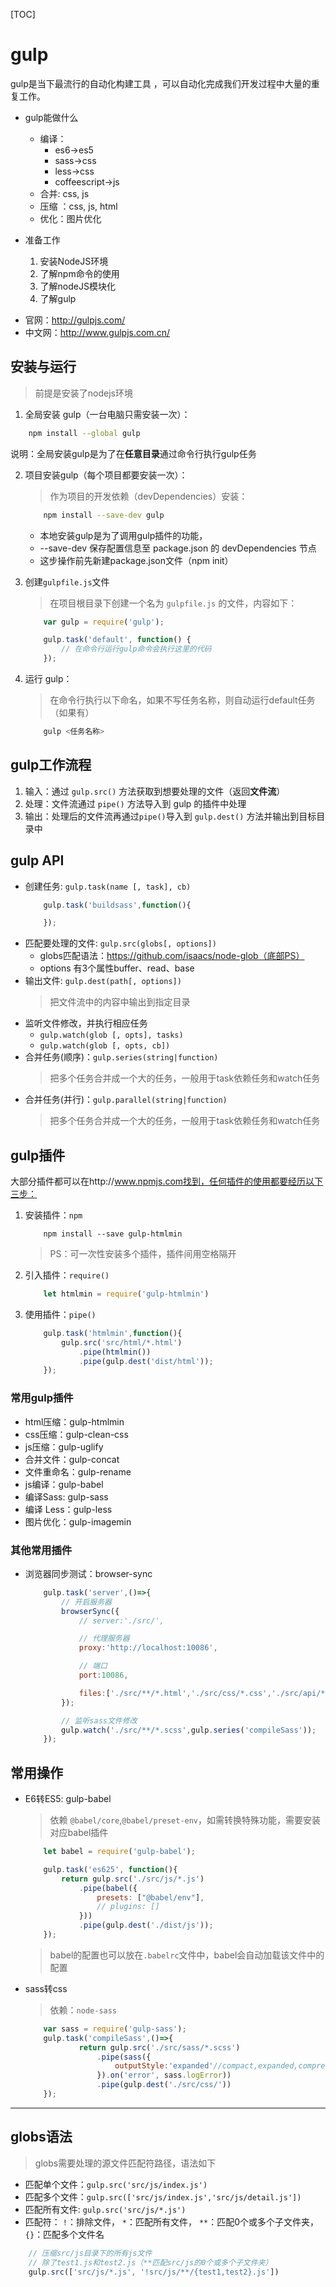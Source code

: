 [TOC]

# gulp
gulp是当下最流行的自动化构建工具 ，可以自动化完成我们开发过程中大量的重复工作。

* gulp能做什么
    * 编译：
        * es6->es5
        * sass->css
        * less->css
        * coffeescript->js
    * 合并: css, js
    * 压缩 ：css, js, html
    * 优化：图片优化

* 准备工作
    1. 安装NodeJS环境
    2. 了解npm命令的使用
    3. 了解nodeJS模块化
    3. 了解gulp

>
* 官网：http://gulpjs.com/
* 中文网：http://www.gulpjs.com.cn/

## 安装与运行
>前提是安装了nodejs环境

1. 全局安装 gulp（一台电脑只需安装一次）：
```bash
    npm install --global gulp
```
说明：全局安装gulp是为了在**任意目录**通过命令行执行gulp任务

2. 项目安装gulp（每个项目都要安装一次）：
    > 作为项目的开发依赖（devDependencies）安装：
    ```bash
        npm install --save-dev gulp
    ```
    - 本地安装gulp是为了调用gulp插件的功能，
    - --save-dev 保存配置信息至 package.json 的 devDependencies 节点
    - 这步操作前先新建package.json文件（npm init）

3. 创建`gulpfile.js`文件
    > 在项目根目录下创建一个名为 `gulpfile.js` 的文件，内容如下：
    ```js
        var gulp = require('gulp');

        gulp.task('default', function() {
            // 在命令行运行gulp命令会执行这里的代码
        });
    ```

4. 运行 gulp：
    > 在命令行执行以下命名，如果不写任务名称，则自动运行default任务（如果有）
    ```bash
        gulp <任务名称>
    ```

## gulp工作流程
1. 输入：通过 `gulp.src()` 方法获取到想要处理的文件（返回**文件流**）
2. 处理：文件流通过 `pipe()` 方法导入到 gulp 的插件中处理
3. 输出：处理后的文件流再通过`pipe()`导入到 `gulp.dest()` 方法并输出到目标目录中


## gulp API
* 创建任务: `gulp.task(name [, task], cb)`
    ```js
        gulp.task('buildsass',function(){

        });
    ``` 
* 匹配要处理的文件: `gulp.src(globs[, options])`
    * globs匹配语法：https://github.com/isaacs/node-glob（底部PS） 
    * options 有3个属性buffer、read、base
* 输出文件: `gulp.dest(path[, options])`
    > 把文件流中的内容中输出到指定目录
*  监听文件修改，并执行相应任务
    * `gulp.watch(glob [, opts], tasks)`
    * `gulp.watch(glob [, opts, cb])`  
* 合并任务(顺序)：`gulp.series(string|function)` 
    > 把多个任务合并成一个大的任务，一般用于task依赖任务和watch任务
* 合并任务(并行)：`gulp.parallel(string|function)` 
    > 把多个任务合并成一个大的任务，一般用于task依赖任务和watch任务

## gulp插件
大部分插件都可以在http://www.npmjs.com找到，任何插件的使用都要经历以下三步：

1. 安装插件：`npm`
    ```
        npm install --save gulp-htmlmin
    ```
    > PS：可一次性安装多个插件，插件间用空格隔开

2. 引入插件：`require()`
    ```js
        let htmlmin = require('gulp-htmlmin')
    ```

3. 使用插件：`pipe()`
    ```js
        gulp.task('htmlmin',function(){
            gulp.src('src/html/*.html')
                .pipe(htmlmin())
                .pipe(gulp.dest('dist/html'));
        });
    ```

### 常用gulp插件
* html压缩：gulp-htmlmin
* css压缩：gulp-clean-css
* js压缩：gulp-uglify
* 合并文件：gulp-concat
* 文件重命名：gulp-rename
* js编译：gulp-babel
* 编译Sass: gulp-sass
* 编译 Less：gulp-less
* 图片优化：gulp-imagemin

### 其他常用插件
* 浏览器同步测试：browser-sync
    ```js
        gulp.task('server',()=>{
            // 开启服务器
            browserSync({
                // server:'./src/',

                // 代理服务器
                proxy:'http://localhost:10086',

                // 端口
                port:10086,

                files:['./src/**/*.html','./src/css/*.css','./src/api/*.php']
            });

            // 监听sass文件修改
            gulp.watch('./src/**/*.scss',gulp.series('compileSass'));
        });

    ```

## 常用操作
* E6转ES5: gulp-babel
    > 依赖 `@babel/core`,`@babel/preset-env`，如需转换特殊功能，需要安装对应babel插件
    ```js
        let babel = require('gulp-babel');

        gulp.task('es625', function(){
            return gulp.src('./src/js/*.js')
                .pipe(babel({
                    presets: ["@babel/env"],
                    // plugins: []
                }))                  
                .pipe(gulp.dest('./dist/js'));
        });
    ```
    > babel的配置也可以放在`.babelrc`文件中，babel会自动加载该文件中的配置
* sass转css
    > 依赖：`node-sass`
    ```js
        var sass = require('gulp-sass');
        gulp.task('compileSass',()=>{
                return gulp.src('./src/sass/*.scss')
                    .pipe(sass({
                        outputStyle:'expanded'//compact,expanded,compressed
                    }).on('error', sass.logError))
                    .pipe(gulp.dest('./src/css/'))
        });
    ```
---

## globs语法
> globs需要处理的源文件匹配符路径，语法如下

* 匹配单个文件：`gulp.src('src/js/index.js')`
* 匹配多个文件：`gulp.src(['src/js/index.js','src/js/detail.js'])`
* 匹配所有文件: `gulp.src('src/js/*.js')`
* 匹配符：
    `!`：排除文件，
    `*`：匹配所有文件，
    `**`：匹配0个或多个子文件夹，
    `{}`：匹配多个文件名

```js
    // 压缩src/js目录下的所有js文件
    // 除了test1.js和test2.js（**匹配src/js的0个或多个子文件夹）
    gulp.src(['src/js/*.js', '!src/js/**/{test1,test2}.js'])
```